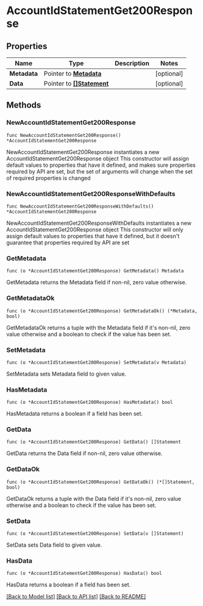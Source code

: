 # AccountIdStatementGet200Response

## Properties

Name | Type | Description | Notes
------------ | ------------- | ------------- | -------------
**Metadata** | Pointer to [**Metadata**](Metadata.md) |  | [optional] 
**Data** | Pointer to [**[]Statement**](Statement.md) |  | [optional] 

## Methods

### NewAccountIdStatementGet200Response

`func NewAccountIdStatementGet200Response() *AccountIdStatementGet200Response`

NewAccountIdStatementGet200Response instantiates a new AccountIdStatementGet200Response object
This constructor will assign default values to properties that have it defined,
and makes sure properties required by API are set, but the set of arguments
will change when the set of required properties is changed

### NewAccountIdStatementGet200ResponseWithDefaults

`func NewAccountIdStatementGet200ResponseWithDefaults() *AccountIdStatementGet200Response`

NewAccountIdStatementGet200ResponseWithDefaults instantiates a new AccountIdStatementGet200Response object
This constructor will only assign default values to properties that have it defined,
but it doesn't guarantee that properties required by API are set

### GetMetadata

`func (o *AccountIdStatementGet200Response) GetMetadata() Metadata`

GetMetadata returns the Metadata field if non-nil, zero value otherwise.

### GetMetadataOk

`func (o *AccountIdStatementGet200Response) GetMetadataOk() (*Metadata, bool)`

GetMetadataOk returns a tuple with the Metadata field if it's non-nil, zero value otherwise
and a boolean to check if the value has been set.

### SetMetadata

`func (o *AccountIdStatementGet200Response) SetMetadata(v Metadata)`

SetMetadata sets Metadata field to given value.

### HasMetadata

`func (o *AccountIdStatementGet200Response) HasMetadata() bool`

HasMetadata returns a boolean if a field has been set.

### GetData

`func (o *AccountIdStatementGet200Response) GetData() []Statement`

GetData returns the Data field if non-nil, zero value otherwise.

### GetDataOk

`func (o *AccountIdStatementGet200Response) GetDataOk() (*[]Statement, bool)`

GetDataOk returns a tuple with the Data field if it's non-nil, zero value otherwise
and a boolean to check if the value has been set.

### SetData

`func (o *AccountIdStatementGet200Response) SetData(v []Statement)`

SetData sets Data field to given value.

### HasData

`func (o *AccountIdStatementGet200Response) HasData() bool`

HasData returns a boolean if a field has been set.


[[Back to Model list]](../README.md#documentation-for-models) [[Back to API list]](../README.md#documentation-for-api-endpoints) [[Back to README]](../README.md)


